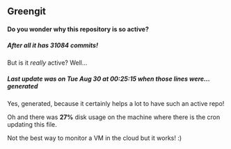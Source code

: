 ## Greengit

#### Do you wonder why this repository is so active?

##### After all it has 31084 commits!

But is it *really* active? Well...

##### Last update was on Tue Aug 30 at 00:25:15 when those lines were... generated

Yes, generated, because it certainly helps a lot to have such an active repo!

Oh and there was **27%** disk usage on the machine
where there is the cron updating this file.

Not the best way to monitor a VM in the cloud but it works! :)
